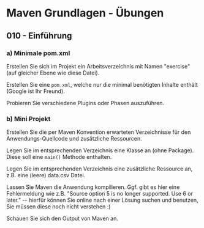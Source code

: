 # Maven Grundlagen - Übungen

## 010 - Einführung

### a) Minimale pom.xml

Erstellen Sie sich im Projekt ein Arbeitsverzeichnis mit Namen "exercise" (auf gleicher Ebene wie
diese Datei).

Erstellen Sie eine `pom.xml`, welche nur die minimal benötigten Inhalte enthält (Google ist Ihr Freund).

Probieren Sie verschiedene Plugins oder Phasen auszuführen.

### b) Mini Projekt

Erstellen Sie die per Maven Konvention erwarteten Verzeichnisse für den Anwendungs-Quellcode
und zusätzliche Ressourcen.

Legen Sie im entsprechenden Verzeichnis eine Klasse an (ohne Package). 
Diese soll eine `main()` Methode enthalten.

Legen Sie im entsprechenden Verzeichnis eine zusätzliche Ressource an, z.B. eine (leere) data.csv Datei.

Lassen Sie Maven die Anwendung kompilieren. Ggf. gibt es hier eine Fehlermeldung wie z.B. 
"Source option 5 is no longer supported. Use 6 or later." -- hierfür können Sie online
nach einer Lösung suchen und benutzen, Sie müssen diese noch nicht verstehen :)

Schauen Sie sich den Output von Maven an.